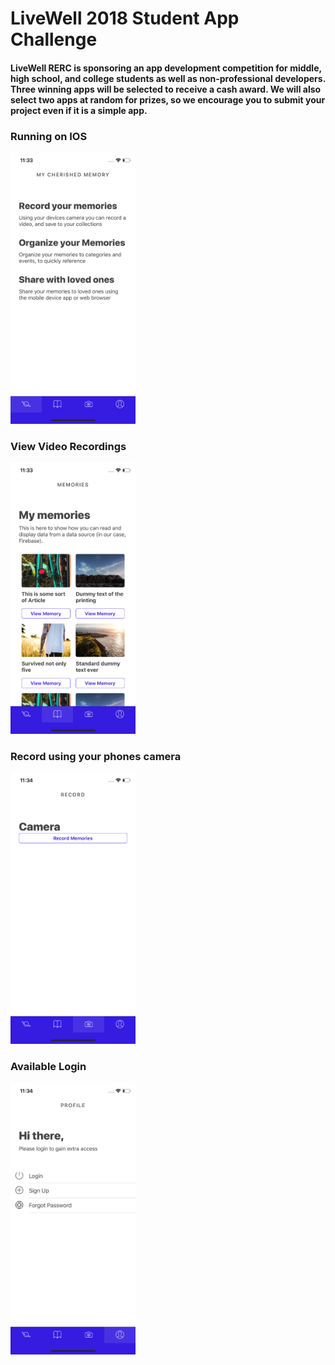 # LiveWell 2018 Student App Challenge


#### LiveWell RERC is sponsoring an app development competition for middle, high school, and college students as well as non-professional developers. Three winning apps will be selected to receive a cash award. We will also select two apps at random for prizes, so we encourage you to submit your project even if it is a simple app.

### Running on IOS
<img src="./s1.png" width="200">

### View Video Recordings
<img src="./s2.png" width="200">

### Record using your phones camera
<img src="./s3.png" width="200">

### Available Login
<img src="./s4.png" width="200">
